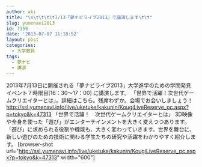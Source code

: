 ```yaml
---
author: aki
title: "\n\t\t\t\t7/13「夢ナビライブ2013」で講演します\t\t"
slug: yumenavi2013
id: 7159
date: '2013-07-07 11:18:52'
layout: post
categories:
  - 大学教員
tags:
  - 夢ナビ
  - 講演
---
```


2013年7月13日に開催される「夢ナビライブ2013」大学進学のための学問発見イベント７時限目[16：30～17：00] に講演します。 「世界で活躍！次世代ゲームクリエイターとは」。詳細はこちら。残席わずか。会場でお会いしましょう！ http://ssl.yumenavi.info/live/uketuke/kakunin/KougiLiveReserve_pc.aspx?p=tokyo&k=47313 「世界で活躍！　次世代ゲームクリエイターとは」 3D映像や全身を使った「遊び」がエンターテインメントを大きく変えつつあります。「遊び」に求められる役割や機能も、大きく変わっていきます。世界を舞台に、新しい遊びのための技術に関わる学生たちの研究や活躍をわかりやすく紹介します。 [browser-shot url="http://ssl.yumenavi.info/live/uketuke/kakunin/KougiLiveReserve_pc.aspx?p=tokyo&k=47313" width="600"]